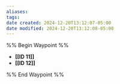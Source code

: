 ```yaml
---
aliases: 
tags: 
date created: 2024-12-20T13:12:07-05:00
date modified: 2024-12-20T13:12:08-05:00
---
```


%% Begin Waypoint %%
- **[[ID 11]]**
- **[[ID 12]]**

%% End Waypoint %%
